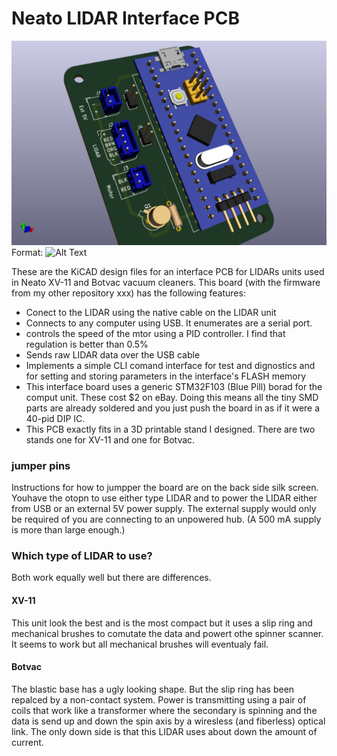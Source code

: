 # Neato LIDAR Interface PCB

![PCB Image](NeatoLidarInterface.png)
Format: ![Alt Text](url)

These are the KiCAD design files for an interface PCB for LIDARs units used in Neato XV-11 and Botvac vacuum cleaners.
This board (with the firmware from my other repository xxx) has the following features:
* Conect to the LIDAR using the native cable on the LIDAR unit
* Connects to any computer using USB.  It enumerates are a serial port.
* controls the speed of the mtor using a PID controller.  I find that regulation is better than 0.5%
* Sends raw LIDAR data over the USB cable
* Implements a simple CLI comand interface for test and dignostics and for setting and storing parameters in the interface's FLASH memory
* This interface board uses a generic STM32F103 (Blue Pill) borad for the comput unit.  These cost $2 on eBay.  Doing this means all the tiny SMD parts are already soldered and you just push the board in as if it were a 40-pid DIP IC.
* This PCB exactly fits in a 3D printable stand I designed.  There are two stands one for XV-11 and one for Botvac.

### jumper pins
Instructions for how to jumpper the board are on the back side silk screen.  Youhave the otopn to use either type LIDAR and to power the LIDAR either from USB or an external 5V power supply.  The external supply would only be required of you are connecting to an unpowered hub. (A 500 mA supply is more than large enough.)

### Which type of LIDAR to use?
Both work equally well but there are differences.
#### XV-11
This unit look the best and is the most compact but it uses a slip ring and mechanical brushes to comutate the data and powert othe spinner scanner.   It seems to work but all mechanical brushes will eventualy fail.
#### Botvac
The blastic base has a ugly looking shape.  But the slip ring has been repalced by a non-contact system.  Power is transmitting using a pair of coils that work like a transformer where the secondary is spinning and the data is send up and down the spin axis by a wiresless (and fiberless) optical link.  The only down side is that this LIDAR uses about down the amount of current.   
